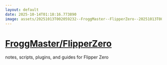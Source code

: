 ```yaml
---
layout: default
date: 2025-10-14T01:18:16.773890
image: assets/20251013T002059232--FroggMaster--FlipperZero--20251013T002800874--cropped.png
---
```


# [FroggMaster/FlipperZero](https://github.com/FroggMaster/FlipperZero)

notes, scripts, plugins, and guides for Flipper Zero
